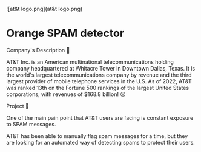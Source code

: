 ![at&t logo.png](at&t logo.png)

# Orange SPAM detector

Company's Description 📇

AT\&T Inc. is an American multinational telecommunications holding company headquartered at Whitacre Tower in Downtown Dallas, Texas. It is the world's largest telecommunications company by revenue and the third largest provider of mobile telephone services in the U.S. As of 2022, AT\&T was ranked 13th on the Fortune 500 rankings of the largest United States corporations, with revenues of $168.8 billion! 😮

Project 🚧

One of the main pain point that AT\&T users are facing is constant exposure to SPAM messages.

AT\&T has been able to manually flag spam messages for a time, but they are looking for an automated way of detecting spams to protect their users.
